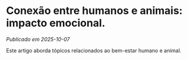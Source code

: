 # Conexão entre humanos e animais: impacto emocional.

*Publicado em 2025-10-07*

Este artigo aborda tópicos relacionados ao bem-estar humano e animal.
